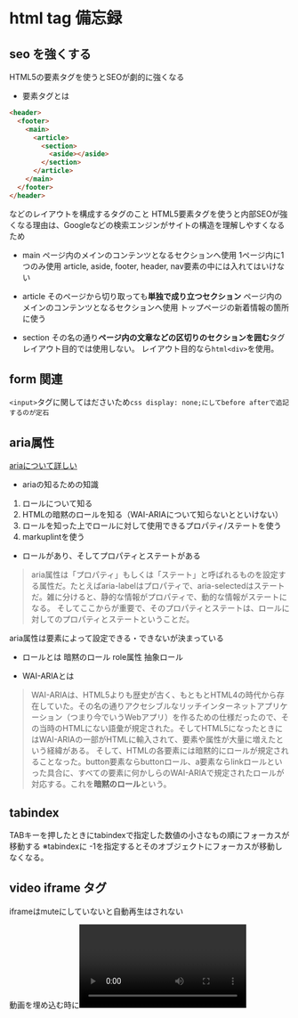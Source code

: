 # html tag 備忘録

## seo を強くする

HTML5の要素タグを使うとSEOが劇的に強くなる

- 要素タグとは

```html
<header>
  <footer>
    <main>
      <article>
        <section>
          <aside></aside>
        </section>
      </article>
    </main>
  </footer>
</header>
```

などのレイアウトを構成するタグのこと
HTML5要素タグを使うと内部SEOが強くなる理由は、Googleなどの検索エンジンがサイトの構造を理解しやすくなるため

- main
  ページ内のメインのコンテンツとなるセクションへ使用
  1ページ内に1つのみ使用
  article, aside, footer, header, nav要素の中には入れてはいけない

- article
  そのページから切り取っても**単独で成り立つセクション**
  ページ内のメインのコンテンツとなるセクションへ使用
  トップページの新着情報の箇所に使う

- section
  その名の通り**ページ内の文章などの区切りのセクションを囲む**タグ
  レイアウト目的では使用しない。
  レイアウト目的なら`html<div>`を使用。

## form 関連

`<input>`タグに関してはださいため`css display: none;にしてbefore afterで追記するのが定石`

## aria属性

[ariaについて詳しい](https://zenn.dev/yusukehirao/articles/e3512a58df58fd)

- ariaの知るための知識

1. ロールについて知る
2. HTMLの暗黙のロールを知る（WAI-ARIAについて知らないとといけない）
3. ロールを知った上でロールに対して使用できるプロパティ/ステートを使う
4. markuplintを使う

- ロールがあり、そしてプロパティとステートがある

>aria属性は「プロパティ」もしくは「ステート」と呼ばれるものを設定する属性だ。たとえばaria-labelはプロパティで、aria-selectedはステートだ。雑に分けると、静的な情報がプロパティで、動的な情報がステートになる。
>そしてここからが重要で、そのプロパティとステートは、ロールに対してのプロパティとステートということだ。

aria属性は要素によって設定できる・できないが決まっている

- ロールとは
暗黙のロール
role属性
抽象ロール


- WAI-ARIAとは
>WAI-ARIAは、HTML5よりも歴史が古く、もともとHTML4の時代から存在していた。その名の通りアクセシブルなリッチインターネットアプリケーション（つまり今でいうWebアプリ）を作るための仕様だったので、その当時のHTMLにない語彙が規定された。そしてHTML5になったときにはWAI-ARIAの一部がHTMLに輸入されて、要素や属性が大量に増えたという経緯がある。
そして、HTMLの各要素には暗黙的にロールが規定されることなった。button要素ならbuttonロール、a要素ならlinkロールといった具合に、すべての要素に何かしらのWAI-ARIAで規定されたロールが対応する。これを**暗黙のロール**という。


## tabindex

TABキーを押したときにtabindexで指定した数値の小さなもの順にフォーカスが移動する
※tabindexに -1を指定するとそのオブジェクトにフォーカスが移動しなくなる。

## video iframe タグ

iframeはmuteにしていないと自動再生はされない

動画を埋め込む時に<video>タグと<iframe>タグがありますがYouTube動画の場合は<iframe>タグじゃないと上手くいかない。

また、スマホでは自動再生しない。
>モバイルの注意事項
>自動再生とスクリプト再生
>「警告: ユーザーが費用負担する携帯電話ネットワーク経由で要求していないダウンロードを防止するために、iOS の Safari では組み込みメディアを自動再生できません。必ずユーザーが自分で再生します。」

この制限があるため`autoplay、playVideo()、loadVideoById()`などの関数、およびパラメーターはすべてのモバイル環境では動作しない。

[スマホで自動再生させる](https://www.evoworx.co.jp/blog/video-autoplay/)

## figure
[参考URL](https://dekiru.net/article/12886/)

figure要素は**写真、挿絵、図表、コードなどのまとまり**を表す。
figure要素によるまとまりは、単体で独立したものでなければなりません。
つまり、その部分を文書から切り出したとしても元の文書に影響がないとともに、切り出した内容自体で意味が通るようにする必要があります。
また、figcaption要素によってキャプションを付与できます。
